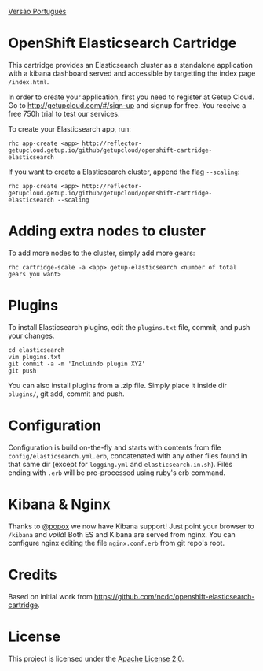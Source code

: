 [Versão Português](https://github.com/getupcloud/openshift-elasticsearch-cartridge/blob/master/README_pt.md)

OpenShift Elasticsearch Cartridge
=================================
This cartridge provides an Elasticsearch cluster as a standalone application with a kibana dashboard served and accessible by targetting the index page `/index.html`.

In order to create your application, first you need to register at Getup Cloud.
Go to http://getupcloud.com/#/sign-up and signup for free.
You receive a free 750h trial to test our services.

To create your Elasticsearch app, run:

    rhc app-create <app> http://reflector-getupcloud.getup.io/github/getupcloud/openshift-cartridge-elasticsearch

If you want to create a Elasticsearch cluster, append the flag `--scaling`:

    rhc app-create <app> http://reflector-getupcloud.getup.io/github/getupcloud/openshift-cartridge-elasticsearch --scaling

Adding extra nodes to cluster
=============================
To add more nodes to the cluster, simply add more gears:

    rhc cartridge-scale -a <app> getup-elasticsearch <number of total gears you want>

Plugins
=======
To install Elasticsearch plugins, edit the `plugins.txt` file, commit, and push your changes.

    cd elasticsearch
    vim plugins.txt
    git commit -a -m 'Incluindo plugin XYZ'
    git push

You can also install plugins from a .zip file. Simply place it inside dir `plugins/`, git add, commit and push.

Configuration
=============
Configuration is build on-the-fly and starts with contents from file
`config/elasticsearch.yml.erb`, concatenated with any other files found in that
same dir (except for `logging.yml` and `elasticsearch.in.sh`). Files ending with
`.erb` will be pre-processed using ruby's erb command.

Kibana & Nginx
==============
Thanks to [@popox](https://github.com/popox) we now have Kibana support! Just point your browser to `/kibana` and _voilà_!
Both ES and Kibana are served from nginx. You can configure nginx editing the file `nginx.conf.erb` from git repo's root.

Credits
=======
Based on initial work from https://github.com/ncdc/openshift-elasticsearch-cartridge.

License
=======
This project is licensed under the [Apache License 2.0](http://www.apache.org/licenses/LICENSE-2.0.html).
